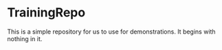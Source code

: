 TrainingRepo
============

This is a simple repository for us to use for demonstrations. It begins with nothing in it.
